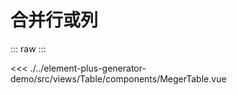 <script setup>
import MegerTable from './../../../element-plus-generator-demo/src/views/Table/components/MegerTable.vue'
</script>

# 合并行或列

<div class="code">

::: raw
<MegerTable/>
:::

<<< ./../element-plus-generator-demo/src/views/Table/components/MegerTable.vue

</div>